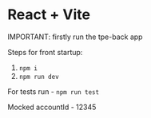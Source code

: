 # React + Vite

IMPORTANT: firstly run the tpe-back app

Steps for front startup:
1) ```npm i```
2) ```npm run dev```

For tests run - ```npm run test```

Mocked accountId - 12345

